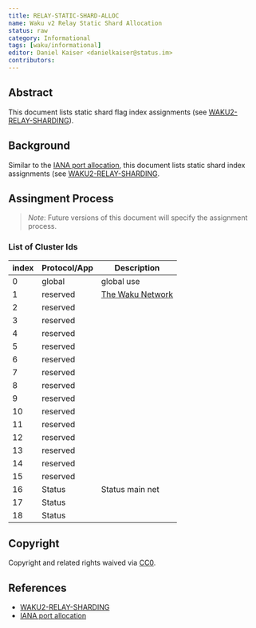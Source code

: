 ```yaml
---
title: RELAY-STATIC-SHARD-ALLOC
name: Waku v2 Relay Static Shard Allocation
status: raw
category: Informational
tags: [waku/informational]
editor: Daniel Kaiser <danielkaiser@status.im>
contributors:
---
```


## Abstract

This document lists static shard flag index assignments (see [WAKU2-RELAY-SHARDING](../standards/core/relay-sharding.md)).

## Background

Similar to the [IANA port allocation](https://www.iana.org/assignments/service-names-port-numbers/service-names-port-numbers.xhtml),
this document lists static shard index assignments (see [WAKU2-RELAY-SHARDING](../standards/core/relay-sharding.md).

## Assingment Process

> _Note_: Future versions of this document will specify the assignment process.

### List of Cluster Ids

| index | Protocol/App | Description                                                     |
| ----- | ------------ | --------------------------------------------------------------- |
| 0     | global       | global use                                                      |
| 1     | reserved     | [The Waku Network](https://github.com/vacp2p/rfc-index/blob/main/waku/standards/core/64/network.md) |
| 2     | reserved     |                                                                 |
| 3     | reserved     |                                                                 |
| 4     | reserved     |                                                                 |
| 5     | reserved     |                                                                 |
| 6     | reserved     |                                                                 |
| 7     | reserved     |                                                                 |
| 8     | reserved     |                                                                 |
| 9     | reserved     |                                                                 |
| 10    | reserved     |                                                                 |
| 11    | reserved     |                                                                 |
| 12    | reserved     |                                                                 |
| 13    | reserved     |                                                                 |
| 14    | reserved     |                                                                 |
| 15    | reserved     |                                                                 |
| 16    | Status       | Status main net                                                 |
| 17    | Status       |                                                                 |
| 18    | Status       |                                                                 |

## Copyright

Copyright and related rights waived via [CC0](https://creativecommons.org/publicdomain/zero/1.0/).

## References

- [WAKU2-RELAY-SHARDING](../standards/core/relay-sharding.md)
- [IANA port allocation](https://www.iana.org/assignments/service-names-port-numbers/service-names-port-numbers.xhtml)
